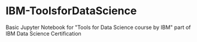 # IBM-ToolsforDataScience
Basic Jupyter Notebook for "Tools for Data Science course by IBM" part of IBM Data Science Certification

